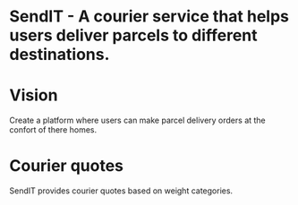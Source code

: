 # SendIT - A courier service that helps users deliver parcels to different destinations. 

# Vision
Create a platform where users can make parcel delivery orders at the confort of there homes.

# Courier quotes
SendIT provides courier quotes based on weight categories.
